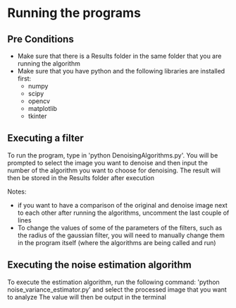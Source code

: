 # Running the programs

## Pre Conditions
- Make sure that there is a Results folder in the same folder that you are running the algorithm
- Make sure that you have python and the following libraries are installed first:
    - numpy
    - scipy
    - opencv
    - matplotlib
    - tkinter

## Executing a filter
To run the program, type in 'python DenoisingAlgorithms.py'. You will be prompted to select the image you want to denoise and then input the number of the algorithm you want to choose for denoising. The result will then be stored in the Results folder after execution

Notes:
- if you want to have a comparison of the original and denoise image next to each other after running the algorithms, uncomment the last couple of lines 
- To change the values of some of the parameters of the filters, such as the radius of the gaussian filter, you will need to manually change them in the program itself (where the algorithms are being called and run)
## Executing the noise estimation algorithm
To execute the estimation algorithm, run the following command: 'python noise_variance_estimator.py' and select the processed image that you want to analyze
The value will then be output in the terminal 